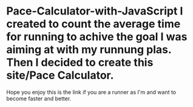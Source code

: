# Pace-Calculator-with-JavaScript I created to count the average time for running to achive the goal I was aiming at with my runnung plas. Then I decided to create this site/Pace Calculator.
Hope you enjoy this is the link if you are a runner as I'm and want to become faster and better. 

